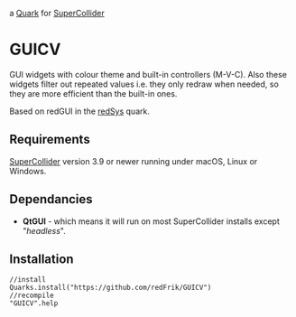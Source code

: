 a [Quark](https://supercollider-quarks.github.io/quarks/) for [SuperCollider](https://supercollider.github.io)

# GUICV

GUI widgets with colour theme and built-in controllers (M-V-C). Also these widgets filter out repeated values i.e. they only redraw when needed, so they are more efficient than the built-in ones.

Based on redGUI in the [redSys](https://github.com/redFrik/redSys) quark.

## Requirements

[SuperCollider](https://supercollider.github.io) version 3.9 or newer running under macOS, Linux or Windows.

## Dependancies

* **QtGUI** - which means it will run on most SuperCollider installs except "_headless_".

## Installation

```supercollider
//install
Quarks.install("https://github.com/redFrik/GUICV")
//recompile
"GUICV".help
```
